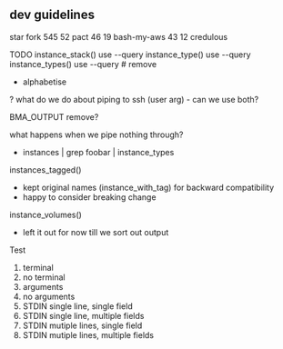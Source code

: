 ## dev guidelines

star fork
 545   52   pact
  46   19   bash-my-aws
  43   12   credulous


TODO
instance_stack() use --query
instance_type()  use --query
instance_types() use --query # remove

* alphabetise

? what do we do about piping to ssh (user arg) - can we use both?

BMA_OUTPUT remove?

what happens when we pipe nothing through?
- instances | grep foobar | instance_types

instances_tagged()
- kept original names (instance_with_tag) for backward compatibility
- happy to consider breaking change

instance_volumes()
- left it out for now till we sort out output


Test
1. terminal
1. no terminal
1. arguments
1. no arguments
1. STDIN single line, single field 
1. STDIN single line, multiple fields
1. STDIN mutiple lines, single field
1. STDIN mutiple lines, multiple fields
